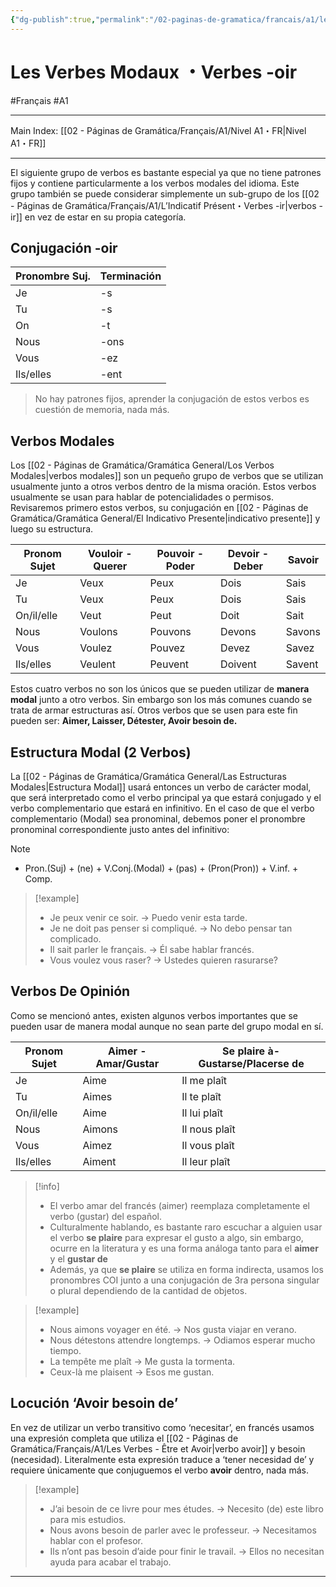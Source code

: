 ```yaml
---
{"dg-publish":true,"permalink":"/02-paginas-de-gramatica/francais/a1/les-verbes-modaux-verbes-oir/"}
---
```


# Les Verbes Modaux ・Verbes -oir
#Français #A1
___
Main Index: [[02 - Páginas de Gramática/Français/A1/Nivel A1・FR\|Nivel A1・FR]]
___
El siguiente grupo de verbos es bastante especial ya que no tiene patrones fijos y contiene particularmente a los verbos modales del idioma.
Este grupo también se puede considerar simplemente un sub-grupo de los [[02 - Páginas de Gramática/Français/A1/L’Indicatif Présent・Verbes -ir\|verbos -ir]] en vez de estar en su propia categoría.
## Conjugación -oir

| Pronombre Suj. | Terminación |
| -------------- | ----------- |
| Je             | -s          |
| Tu             | -s          |
| On             | -t          |
| Nous           | -ons        |
| Vous           | -ez         |
| Ils/elles      | -ent        |
> No hay patrones fijos, aprender la conjugación de estos verbos es cuestión de memoria, nada más.
## Verbos Modales
Los [[02 - Páginas de Gramática/Gramática General/Los Verbos Modales\|verbos modales]] son un pequeño grupo de verbos que se utilizan usualmente junto a otros verbos dentro de la misma oración. Estos verbos usualmente se usan para hablar de potencialidades o permisos. Revisaremos primero estos verbos, su conjugación en [[02 - Páginas de Gramática/Gramática General/El Indicativo Presente\|indicativo presente]] y luego su estructura.

| Pronom Sujet | Vouloir - Querer | Pouvoir - Poder | Devoir - Deber | Savoir |
| ------------ | ---------------- | --------------- | -------------- | ------ |
| Je           | Veux             | Peux            | Dois           | Sais   |
| Tu           | Veux             | Peux            | Dois           | Sais   |
| On/il/elle   | Veut             | Peut            | Doit           | Sait   |
| Nous         | Voulons          | Pouvons         | Devons         | Savons |
| Vous         | Voulez           | Pouvez          | Devez          | Savez  |
| Ils/elles    | Veulent          | Peuvent         | Doivent        | Savent |
Estos cuatro verbos no son los únicos que se pueden utilizar de **manera modal** junto a otro verbos. Sin embargo son los más comunes cuando se trata de armar estructuras así. Otros verbos que se usen para este fin pueden ser: **Aimer, Laisser, Détester, Avoir besoin de.**
## Estructura Modal (2 Verbos)
La [[02 - Páginas de Gramática/Gramática General/Las Estructuras Modales\|Estructura Modal]] usará entonces un verbo de carácter modal, que será interpretado como el verbo principal ya que estará conjugado y el verbo complementario que estará en infinitivo.
En el caso de que el verbo complementario (Modal) sea pronominal, debemos poner el pronombre pronominal correspondiente justo antes del infinitivo:

> [!NOTE] 
> - Pron.(Suj) + (ne) + V.Conj.(Modal) + (pas) + (Pron(Pron)) + V.inf. + Comp.

> [!example] 
> - Je peux venir ce soir. → Puedo venir esta tarde.
> - Je ne doit pas penser si compliqué. → No debo pensar tan complicado.
> - Il sait parler le français. → Él sabe hablar francés.
> - Vous voulez vous raser? → Ustedes quieren rasurarse?

## Verbos De Opinión
Como se mencionó antes, existen algunos verbos importantes que se pueden usar de manera modal aunque no sean parte del grupo modal en sí.

| Pronom Sujet | Aimer - Amar/Gustar | Se plaire à- Gustarse/Placerse de |
| ------------ | ------------------- | --------------------------------- |
| Je           | Aime                | Il me plaît                       |
| Tu           | Aimes               | Il te plaît                       |
| On/il/elle   | Aime                | Il lui plaît                      |
| Nous         | Aimons              | Il nous plaît                     |
| Vous         | Aimez               | Il vous plaît                     |
| Ils/elles    | Aiment              | Il leur plaît                     |

> [!info] 
> - El verbo amar del francés (aimer) reemplaza completamente el verbo (gustar) del español.
> - Culturalmente hablando, es bastante raro escuchar a alguien usar el verbo **se plaire** para expresar el gusto a algo, sin embargo, ocurre en la literatura y es una forma análoga tanto para el **aimer** y el **gustar de**
> - Además, ya que **se plaire** se utiliza en forma indirecta, usamos los pronombres COI junto a una conjugación de 3ra persona singular o plural dependiendo de la cantidad de objetos.

> [!example] 
> - Nous aimons voyager en été. → Nos gusta viajar en verano.
> - Nous détestons attendre longtemps. → Odiamos esperar mucho tiempo.
> - La tempête me plaît → Me gusta la tormenta.
> - Ceux-là me plaisent → Esos me gustan.

## Locución ‘Avoir besoin de’
En vez de utilizar un verbo transitivo como ‘necesitar’, en francés usamos una expresión completa que utiliza el [[02 - Páginas de Gramática/Français/A1/Les Verbes - Être et Avoir\|verbo avoir]] y besoin (necesidad). Literalmente esta expresión traduce a ‘tener necesidad de’ y requiere únicamente que conjuguemos el verbo **avoir** dentro, nada más.

> [!example] 
> - J’ai besoin de ce livre pour mes études. → Necesito (de) este libro para mis estudios.
> - Nous avons besoin de parler avec le professeur. → Necesitamos hablar con el profesor.
> - Ils n’ont pas besoin d’aide pour finir le travail. → Ellos no necesitan ayuda para acabar el trabajo.


___
